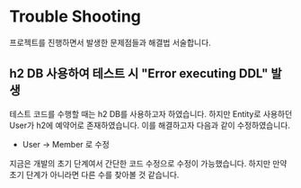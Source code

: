 # Trouble Shooting
프로젝트를 진행하면서 발생한 문제점들과 해결법 서술합니다.

## h2 DB 사용하여 테스트 시 "Error executing DDL" 발생
테스트 코드를 수행할 때는 h2 DB를 사용하고자 하였습니다. 하지만 Entity로 사용하던 User가 h2에
예약어로 존재하였습니다. 이를 해결하고자 다음과 같이 수정하였습니다.
- User -> Member 로 수정

지금은 개발의 초기 단계여서 간단한 코드 수정으로 수정이 가능했습니다. 하지만 만약 초기 단계가 아니라면 다른 수를 찾아볼 것 같습니다.
